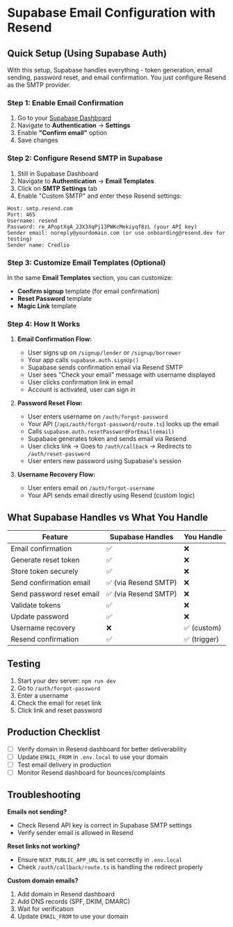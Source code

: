 # Supabase Email Configuration with Resend

## Quick Setup (Using Supabase Auth)

With this setup, Supabase handles everything - token generation, email sending, password reset, and email confirmation. You just configure Resend as the SMTP provider.

### Step 1: Enable Email Confirmation

1. Go to your [Supabase Dashboard](https://app.supabase.com)
2. Navigate to **Authentication** → **Settings**
3. Enable **"Confirm email"** option
4. Save changes

### Step 2: Configure Resend SMTP in Supabase

1. Still in Supabase Dashboard
2. Navigate to **Authentication** → **Email Templates**
3. Click on **SMTP Settings** tab
4. Enable "Custom SMTP" and enter these Resend settings:

```
Host: smtp.resend.com
Port: 465
Username: resend
Password: re_APoptXqA_23X3XqPj13PWKcMekiyqf8zL (your API key)
Sender email: noreply@yourdomain.com (or use onboarding@resend.dev for testing)
Sender name: Credlio
```

### Step 3: Customize Email Templates (Optional)

In the same **Email Templates** section, you can customize:
- **Confirm signup** template (for email confirmation)
- **Reset Password** template
- **Magic Link** template

### Step 4: How It Works

1. **Email Confirmation Flow:**
   - User signs up on `/signup/lender` or `/signup/borrower`
   - Your app calls `supabase.auth.signUp()`
   - Supabase sends confirmation email via Resend SMTP
   - User sees "Check your email" message with username displayed
   - User clicks confirmation link in email
   - Account is activated, user can sign in

2. **Password Reset Flow:**
   - User enters username on `/auth/forgot-password`
   - Your API (`/api/auth/forgot-password/route.ts`) looks up the email
   - Calls `supabase.auth.resetPasswordForEmail(email)` 
   - Supabase generates token and sends email via Resend
   - User clicks link → Goes to `/auth/callback` → Redirects to `/auth/reset-password`
   - User enters new password using Supabase's session

3. **Username Recovery Flow:**
   - User enters email on `/auth/forgot-username`
   - Your API sends email directly using Resend (custom logic)

## What Supabase Handles vs What You Handle

| Feature | Supabase Handles | You Handle |
|---------|-----------------|------------|
| Email confirmation | ✅ | ❌ |
| Generate reset token | ✅ | ❌ |
| Store token securely | ✅ | ❌ |
| Send confirmation email | ✅ (via Resend SMTP) | ❌ |
| Send password reset email | ✅ (via Resend SMTP) | ❌ |
| Validate tokens | ✅ | ❌ |
| Update password | ✅ | ❌ |
| Username recovery | ❌ | ✅ (custom) |
| Resend confirmation | ✅ | ✅ (trigger) |

## Testing

1. Start your dev server: `npm run dev`
2. Go to `/auth/forgot-password`
3. Enter a username
4. Check the email for reset link
5. Click link and reset password

## Production Checklist

- [ ] Verify domain in Resend dashboard for better deliverability
- [ ] Update `EMAIL_FROM` in `.env.local` to use your domain
- [ ] Test email delivery in production
- [ ] Monitor Resend dashboard for bounces/complaints

## Troubleshooting

**Emails not sending?**
- Check Resend API key is correct in Supabase SMTP settings
- Verify sender email is allowed in Resend

**Reset links not working?**
- Ensure `NEXT_PUBLIC_APP_URL` is set correctly in `.env.local`
- Check `/auth/callback/route.ts` is handling the redirect properly

**Custom domain emails?**
1. Add domain in Resend dashboard
2. Add DNS records (SPF, DKIM, DMARC)
3. Wait for verification
4. Update `EMAIL_FROM` to use your domain